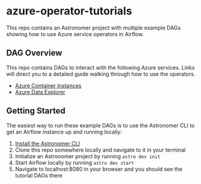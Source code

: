 # azure-operator-tutorials
This repo contains an Astronomer project with multiple example DAGs showing how to use Azure service operators in Airflow.

## DAG Overview
This repo contains DAGs to interact with the following Azure services. Links will direct you to a detailed guide walking through how to use the operators.

 - [Azure Container Instances](https://www.astronomer.io/guides/airflow-azure-container-instances)
 - [Azure Data Explorer](https://www.astronomer.io/guides/airflow-azure-data-explorer)


## Getting Started
The easiest way to run these example DAGs is to use the Astronomer CLI to get an Airflow instance up and running locally:

 1. [Install the Astronomer CLI](https://www.astronomer.io/docs/cloud/stable/develop/cli-quickstart)
 2. Clone this repo somewhere locally and navigate to it in your terminal
 3. Initialize an Astronomer project by running `astro dev init`
 4. Start Airflow locally by running `astro dev start`
 5. Navigate to localhost:8080 in your browser and you should see the tutorial DAGs there

